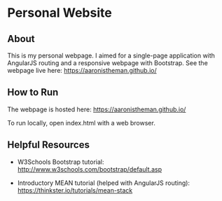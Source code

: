 # Personal Website

About
-----

This is my personal webpage. I aimed for a single-page application with AngularJS routing and a responsive webpage with Bootstrap. See the webpage live here: https://aaronistheman.github.io/

How to Run
----------

The webpage is hosted here: https://aaronistheman.github.io/

To run locally, open index.html with a web browser.

Helpful Resources
-----------------

* W3Schools Bootstrap tutorial:
http://www.w3schools.com/bootstrap/default.asp

* Introductory MEAN tutorial (helped with AngularJS routing):
https://thinkster.io/tutorials/mean-stack